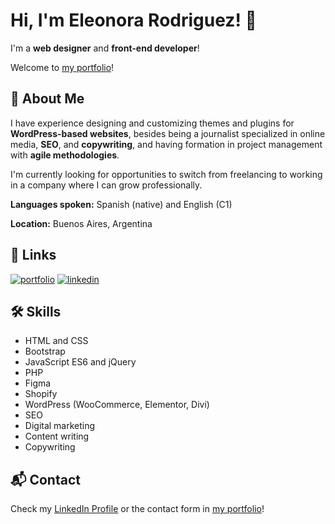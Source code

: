 # Hi, I'm Eleonora Rodriguez! 👋

I'm a **web designer** and **front-end developer**!

Welcome to [my portfolio](https://elyrod85.github.io/ElyPortfolio/)!


## 🚀 About Me

I have experience designing and customizing themes and plugins for **WordPress-based websites**, besides being a journalist specialized in online media, **SEO**, and **copywriting**, and having formation in project management with **agile methodologies**.

I'm currently looking for opportunities to switch from freelancing to working in a company where I can grow professionally.

**Languages spoken:** Spanish (native) and English (C1)

**Location:** Buenos Aires, Argentina


## 🔗 Links

[![portfolio](https://img.shields.io/badge/my_portfolio-000?style=for-the-badge&logo=ko-fi&logoColor=white)](https://elyrod85.github.io/ElyPortfolio/)
[![linkedin](https://img.shields.io/badge/linkedin-0A66C2?style=for-the-badge&logo=linkedin&logoColor=white)](https://www.linkedin.com/in/EleonoraRod85/)


## 🛠 Skills

- HTML and CSS
- Bootstrap
- JavaScript ES6 and jQuery
- PHP
- Figma
- Shopify
- WordPress (WooCommerce, Elementor, Divi)
- SEO
- Digital marketing
- Content writing
- Copywriting


## 📬 Contact

Check my [LinkedIn Profile](https://www.linkedin.com/in/EleonoraRod85/) or the contact form in [my portfolio](https://elyrod85.github.io/ElyPortfolio/)!
